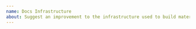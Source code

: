 ```yaml
---
name: Docs Infrastructure
about: Suggest an improvement to the infrastructure used to build material.angular.io
---
```


<!--------
🛑
Use the Angular Components repository (https://github.com/angular/components/issues/new/choose)
to report issues.

The Angular team can't provide general troubleshooting help. This is especially true when the
problem is specific to your app and cannot be reproduced in a StackBlitz demo. 
However, the extended community of users may be able to provide help via the following channels: 
- StackOverflow: https://stackoverflow.com/questions/tagged/angular-material2
- Gitter: https://gitter.im/angular/material2
- Google Groups: https://groups.google.com/forum/#!forum/angular-material2
-------->
